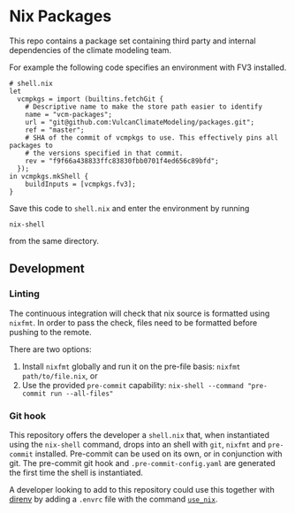# Nix Packages

This repo contains a package set containing third party and internal dependencies
of the climate modeling team.

For example the following code specifies an environment with FV3 installed.

```
# shell.nix
let
  vcmpkgs = import (builtins.fetchGit {
    # Descriptive name to make the store path easier to identify
    name = "vcm-packages";
    url = "git@github.com:VulcanClimateModeling/packages.git";
    ref = "master";
    # SHA of the commit of vcmpkgs to use. This effectively pins all packages to
    # the versions specified in that commit.
    rev = "f9f66a438833ffc83830fbb0701f4ed656c89bfd";
  });
in vcmpkgs.mkShell {
    buildInputs = [vcmpkgs.fv3];
}
```

Save this code to `shell.nix` and enter the environment by running

    nix-shell

from the same directory.

## Development

### Linting

The continuous integration will check that nix source is formatted using `nixfmt`.
In order to pass the check, files need to be formatted before pushing to the remote.

There are two options:
1. Install `nixfmt` globally and run it on the pre-file basis: `nixfmt path/to/file.nix`, or
2. Use the provided `pre-commit` capability: `nix-shell --command "pre-commit run --all-files"`

### Git hook

This repository offers the developer a `shell.nix` that, when instantiated using the `nix-shell`
command, drops into an shell with `git`, `nixfmt` and `pre-commit` installed.
Pre-commit can be used on its own, or in conjunction with git.
The pre-commit git hook and `.pre-commit-config.yaml` are generated the first time the shell is instantiated.

A developer looking to add to this repository could use this together with
[direnv](https://direnv.net/) by adding a `.envrc` file with the command
[`use_nix`](https://github.com/direnv/direnv/blob/e6cd601baf6c9d0e5974e2ca7c308056a7687079/stdlib.sh#L1137).

